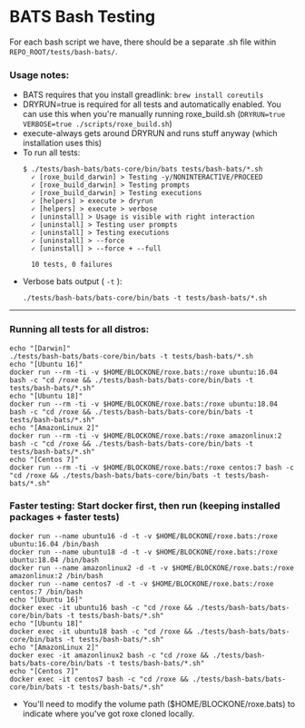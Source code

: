 # BATS Bash Testing

For each bash script we have, there should be a separate .sh file within `REPO_ROOT/tests/bash-bats/`.

### Usage notes:

- BATS requires that you install greadlink: `brew install coreutils`
- DRYRUN=true is required for all tests and automatically enabled. You can use this when you're manually running roxe_build.sh (`DRYRUN=true VERBOSE=true ./scripts/roxe_build.sh`)
- execute-always gets around DRYRUN and runs stuff anyway (which installation uses this)
- To run all tests: 
    ```
    $ ./tests/bash-bats/bats-core/bin/bats tests/bash-bats/*.sh
      ✓ [roxe_build_darwin] > Testing -y/NONINTERACTIVE/PROCEED
      ✓ [roxe_build_darwin] > Testing prompts
      ✓ [roxe_build_darwin] > Testing executions
      ✓ [helpers] > execute > dryrun
      ✓ [helpers] > execute > verbose
      ✓ [uninstall] > Usage is visible with right interaction
      ✓ [uninstall] > Testing user prompts
      ✓ [uninstall] > Testing executions
      ✓ [uninstall] > --force
      ✓ [uninstall] > --force + --full

      10 tests, 0 failures
    ```
- Verbose bats output ( `-t` ): 
  ```
  ./tests/bash-bats/bats-core/bin/bats -t tests/bash-bats/*.sh
  ```

---

### Running all tests for all distros:
```
echo "[Darwin]"
./tests/bash-bats/bats-core/bin/bats -t tests/bash-bats/*.sh 
echo "[Ubuntu 16]"
docker run --rm -ti -v $HOME/BLOCKONE/roxe.bats:/roxe ubuntu:16.04 bash -c "cd /roxe && ./tests/bash-bats/bats-core/bin/bats -t tests/bash-bats/*.sh"
echo "[Ubuntu 18]"
docker run --rm -ti -v $HOME/BLOCKONE/roxe.bats:/roxe ubuntu:18.04 bash -c "cd /roxe && ./tests/bash-bats/bats-core/bin/bats -t tests/bash-bats/*.sh"
echo "[AmazonLinux 2]"
docker run --rm -ti -v $HOME/BLOCKONE/roxe.bats:/roxe amazonlinux:2 bash -c "cd /roxe && ./tests/bash-bats/bats-core/bin/bats -t tests/bash-bats/*.sh"
echo "[Centos 7]"
docker run --rm -ti -v $HOME/BLOCKONE/roxe.bats:/roxe centos:7 bash -c "cd /roxe && ./tests/bash-bats/bats-core/bin/bats -t tests/bash-bats/*.sh"
```

### **Faster testing:** Start docker first, then run (keeping installed packages + faster tests)
```
docker run --name ubuntu16 -d -t -v $HOME/BLOCKONE/roxe.bats:/roxe ubuntu:16.04 /bin/bash
docker run --name ubuntu18 -d -t -v $HOME/BLOCKONE/roxe.bats:/roxe ubuntu:18.04 /bin/bash
docker run --name amazonlinux2 -d -t -v $HOME/BLOCKONE/roxe.bats:/roxe amazonlinux:2 /bin/bash
docker run --name centos7 -d -t -v $HOME/BLOCKONE/roxe.bats:/roxe centos:7 /bin/bash
echo "[Ubuntu 16]"
docker exec -it ubuntu16 bash -c "cd /roxe && ./tests/bash-bats/bats-core/bin/bats -t tests/bash-bats/*.sh"
echo "[Ubuntu 18]"
docker exec -it ubuntu18 bash -c "cd /roxe && ./tests/bash-bats/bats-core/bin/bats -t tests/bash-bats/*.sh"
echo "[AmazonLinux 2]"
docker exec -it amazonlinux2 bash -c "cd /roxe && ./tests/bash-bats/bats-core/bin/bats -t tests/bash-bats/*.sh"
echo "[Centos 7]"
docker exec -it centos7 bash -c "cd /roxe && ./tests/bash-bats/bats-core/bin/bats -t tests/bash-bats/*.sh"
```

- You'll need to modify the volume path ($HOME/BLOCKONE/roxe.bats) to indicate where you've got roxe cloned locally.
